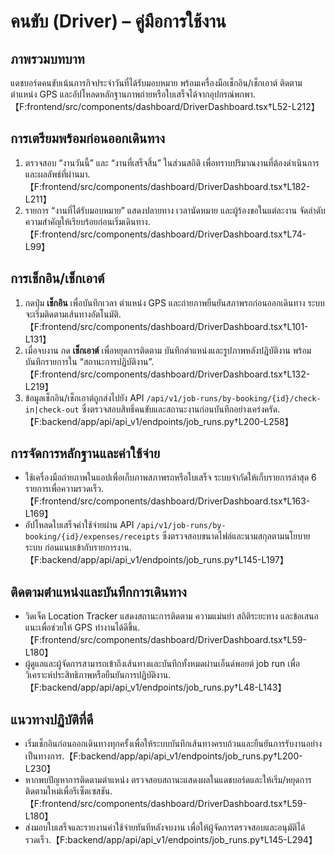 # คนขับ (Driver) – คู่มือการใช้งาน

## ภาพรวมบทบาท
แดชบอร์ดคนขับเน้นภารกิจประจำวันที่ได้รับมอบหมาย พร้อมเครื่องมือเช็กอิน/เช็กเอาต์ ติดตามตำแหน่ง GPS และอัปโหลดหลักฐานภาพถ่ายหรือใบเสร็จได้จากอุปกรณ์พกพา.【F:frontend/src/components/dashboard/DriverDashboard.tsx†L52-L212】

## การเตรียมพร้อมก่อนออกเดินทาง
1. ตรวจสอบ “งานวันนี้” และ “งานที่เสร็จสิ้น” ในส่วนสถิติ เพื่อทราบปริมาณงานที่ต้องดำเนินการและผลลัพธ์ที่ผ่านมา.【F:frontend/src/components/dashboard/DriverDashboard.tsx†L182-L211】
2. รายการ “งานที่ได้รับมอบหมาย” แสดงปลายทาง เวลานัดหมาย และผู้ร้องขอในแต่ละงาน จัดลำดับความสำคัญให้เรียบร้อยก่อนเริ่มเดินทาง.【F:frontend/src/components/dashboard/DriverDashboard.tsx†L74-L99】

## การเช็กอิน/เช็กเอาต์
1. กดปุ่ม **เช็กอิน** เพื่อบันทึกเวลา ตำแหน่ง GPS และถ่ายภาพยืนยันสภาพรถก่อนออกเดินทาง ระบบจะเริ่มติดตามเส้นทางอัตโนมัติ.【F:frontend/src/components/dashboard/DriverDashboard.tsx†L101-L131】
2. เมื่อจบงาน กด **เช็กเอาต์** เพื่อหยุดการติดตาม บันทึกตำแหน่งและรูปภาพหลังปฏิบัติงาน พร้อมบันทึกรายการใน “สถานะการปฏิบัติงาน”.【F:frontend/src/components/dashboard/DriverDashboard.tsx†L132-L219】
3. ข้อมูลเช็กอิน/เช็กเอาต์ถูกส่งไปยัง API `/api/v1/job-runs/by-booking/{id}/check-in|check-out` ซึ่งตรวจสอบสิทธิ์คนขับและสถานะงานก่อนบันทึกอย่างเคร่งครัด.【F:backend/app/api/api_v1/endpoints/job_runs.py†L200-L258】

## การจัดการหลักฐานและค่าใช้จ่าย
- ใช้เครื่องมือถ่ายภาพในแอปเพื่อเก็บภาพสภาพรถหรือใบเสร็จ ระบบจำกัดให้เก็บรายการล่าสุด 6 รายการเพื่อความรวดเร็ว.【F:frontend/src/components/dashboard/DriverDashboard.tsx†L163-L169】
- อัปโหลดใบเสร็จค่าใช้จ่ายผ่าน API `/api/v1/job-runs/by-booking/{id}/expenses/receipts` ซึ่งตรวจสอบขนาดไฟล์และนามสกุลตามนโยบายระบบ ก่อนแนบเข้ากับรายการงาน.【F:backend/app/api/api_v1/endpoints/job_runs.py†L145-L197】

## ติดตามตำแหน่งและบันทึกการเดินทาง
- วิดเจ็ต Location Tracker แสดงสถานะการติดตาม ความแม่นยำ สถิติระยะทาง และข้อเสนอแนะเพื่อช่วยให้ GPS ทำงานได้ดีขึ้น.【F:frontend/src/components/dashboard/DriverDashboard.tsx†L59-L180】
- ผู้ดูแลและผู้จัดการสามารถเข้าถึงเส้นทางและบันทึกทั้งหมดผ่านเอ็นด์พอยต์ job run เพื่อวิเคราะห์ประสิทธิภาพหรือยืนยันการปฏิบัติงาน.【F:backend/app/api/api_v1/endpoints/job_runs.py†L48-L143】

## แนวทางปฏิบัติที่ดี
- เริ่มเช็กอินก่อนออกเดินทางทุกครั้งเพื่อให้ระบบบันทึกเส้นทางครบถ้วนและยืนยันการรับงานอย่างเป็นทางการ.【F:backend/app/api/api_v1/endpoints/job_runs.py†L200-L230】
- หากพบปัญหาการติดตามตำแหน่ง ตรวจสอบสถานะแสดงผลในแดชบอร์ดและให้เริ่ม/หยุดการติดตามใหม่เพื่อรีเซ็ตเซสชัน.【F:frontend/src/components/dashboard/DriverDashboard.tsx†L59-L180】
- ส่งมอบใบเสร็จและรายงานค่าใช้จ่ายทันทีหลังจบงาน เพื่อให้ผู้จัดการตรวจสอบและอนุมัติได้รวดเร็ว.【F:backend/app/api/api_v1/endpoints/job_runs.py†L145-L294】
